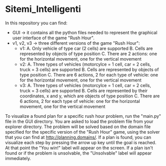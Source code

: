 # Sitemi_Intelligenti
In this repository you can find:
- GUI -> it contains all the python files needed to represent the graphical user interface of the game "Rush Hour". 
- v1, v2, v3 -> three different versions of the game "Rush Hour":
  - v1: 
    A. Only vehicle of type car (2 cells) are supported
    B. Cells are represented by objects of type position
    C. There are 2 actions: one for the horizontal movement, one for the vertical movement
  - v2: 
    A. Three types of vehicles (motorcylce = 1 cell, car = 2 cells, truck = 3 cells) are supported
    B. Cells are represented by objects of type position
    C. There are 6 actions, 2 for each type of vehicle: one for the horizontal movement, one for the vertical movement
  - v3: 
    A. Three types of vehicles (motorcylce = 1 cell, car = 2 cells, truck = 3 cells) are supported
    B. Cells are represented by their coordinates, x and y, which are objects of type position
    C. There are 6 actions, 2 for each type of vehicle: one for the horizontal movement, one for the vertical movement

To visualize a found plan for a specific rush hour problem, run the "main.py" file in the GUI directory. 
You are asked to load the problem file from your explorer directory. 
The problem will be solved based on the domain file specified for the specific version of the "Rush Hour" game, using the solver that you can find at http://planning.domains/. 
If a plan is found, you can visualize each step by pressing the arrow up key until the goal is reached. At that point the "You win!" label will appear on the screen.
If a plan isn't found or if the problem is unsolvable, the "Unsolvable" label will appear immediately. 
    
